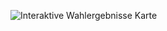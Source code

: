 ![Interaktive Wahlergebnisse Karte]([https://deinbenutzername.github.io/dein-repository/karte.html](https://raw.githubusercontent.com/Kxljxv/1/refs/heads/main/karte.html))
